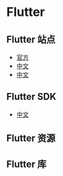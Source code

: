 # Flutter

## Flutter 站点

- [官方](https://flutter.dev/)
- [中文](https://flutter.cn/)
- [中文](https://flutterchina.club/)

## Flutter SDK

- [中文](https://flutter.cn/docs/development/tools/sdk/releases/)

## Flutter 资源

## Flutter 库
